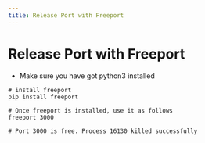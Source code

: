 ```yaml
---
title: Release Port with Freeport
---
```

<script type="text/javascript">(function(w,s){var e=document.createElement("script");e.type="text/javascript";e.async=true;e.src="https://cdn.pagesense.io/js/webally/f2527eebee974243853bcd47b32631f4.js";var x=document.getElementsByTagName("script")[0];x.parentNode.insertBefore(e,x);})(window,"script");</script>

# Release Port with Freeport

- Make sure you have got python3 installed

```
# install freeport
pip install freeport

# Once freeport is installed, use it as follows
freeport 3000

# Port 3000 is free. Process 16130 killed successfully
```

